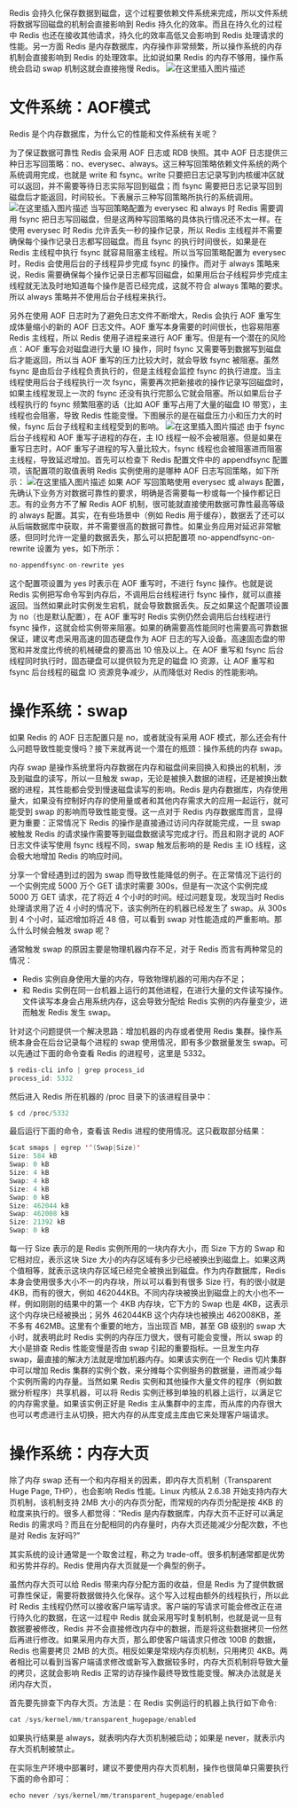 ﻿Redis 会持久化保存数据到磁盘，这个过程要依赖文件系统来完成，所以文件系统将数据写回磁盘的机制会直接影响到 Redis 持久化的效率。而且在持久化的过程中 Redis 也还在接收其他请求，持久化的效率高低又会影响到 Redis 处理请求的性能。另一方面 Redis 是内存数据库，内存操作非常频繁，所以操作系统的内存机制会直接影响到 Redis 的处理效率。比如说如果 Redis 的内存不够用，操作系统会启动 swap 机制这就会直接拖慢 Redis。
![在这里插入图片描述](https://img-blog.csdnimg.cn/b992d69747904ac195056ba808c04d23.png)
# 文件系统：AOF模式
Redis 是个内存数据库，为什么它的性能和文件系统有关呢？

为了保证数据可靠性 Redis 会采用 AOF 日志或 RDB 快照。其中 AOF 日志提供三种日志写回策略：no、everysec、always。这三种写回策略依赖文件系统的两个系统调用完成，也就是 write 和 fsync。write 只要把日志记录写到内核缓冲区就可以返回，并不需要等待日志实际写回到磁盘；而 fsync 需要把日志记录写回到磁盘后才能返回，时间较长。下表展示三种写回策略所执行的系统调用。
![在这里插入图片描述](https://img-blog.csdnimg.cn/f0dd2a147e584fd5b25046371a1e24db.png)
当写回策略配置为 everysec 和 always 时 Redis 需要调用 fsync 把日志写回磁盘，但是这两种写回策略的具体执行情况还不太一样。在使用 everysec 时 Redis 允许丢失一秒的操作记录，所以 Redis 主线程并不需要确保每个操作记录日志都写回磁盘。而且 fsync 的执行时间很长，如果是在 Redis 主线程中执行 fsync 就容易阻塞主线程。所以当写回策略配置为 everysec 时，Redis 会使用后台的子线程异步完成 fsync 的操作。而对于 always 策略来说，Redis 需要确保每个操作记录日志都写回磁盘，如果用后台子线程异步完成主线程就无法及时地知道每个操作是否已经完成，这就不符合 always 策略的要求。所以 always 策略并不使用后台子线程来执行。

另外在使用 AOF 日志时为了避免日志文件不断增大，Redis 会执行 AOF 重写生成体量缩小的新的 AOF 日志文件。AOF 重写本身需要的时间很长，也容易阻塞 Redis 主线程，所以 Redis 使用子进程来进行 AOF 重写。但是有一个潜在的风险点：AOF 重写会对磁盘进行大量 IO 操作，同时 fsync 又需要等到数据写到磁盘后才能返回，所以当 AOF 重写的压力比较大时，就会导致 fsync 被阻塞。虽然 fsync 是由后台子线程负责执行的，但是主线程会监控 fsync 的执行进度。当主线程使用后台子线程执行一次 fsync，需要再次把新接收的操作记录写回磁盘时，如果主线程发现上一次的 fsync 还没有执行完那么它就会阻塞。所以如果后台子线程执行的 fsync 频繁阻塞的话（比如 AOF 重写占用了大量的磁盘 IO 带宽），主线程也会阻塞，导致 Redis 性能变慢。下图展示的是在磁盘压力小和压力大的时候，fsync 后台子线程和主线程受到的影响。
![在这里插入图片描述](https://img-blog.csdnimg.cn/99723a09d2dc45fc9bfa760697326348.png)
由于 fsync 后台子线程和 AOF 重写子进程的存在，主 IO 线程一般不会被阻塞。但是如果在重写日志时，AOF 重写子进程的写入量比较大，fsync 线程也会被阻塞进而阻塞主线程，导致延迟增加。首先可以检查下 Redis 配置文件中的 appendfsync 配置项，该配置项的取值表明 Redis 实例使用的是哪种 AOF 日志写回策略，如下所示：
![在这里插入图片描述](https://img-blog.csdnimg.cn/12af2bc4ad1d4285a0cf927862518048.png)
如果 AOF 写回策略使用 everysec 或 always 配置，先确认下业务方对数据可靠性的要求，明确是否需要每一秒或每一个操作都记日志。有的业务方不了解 Redis AOF 机制，很可能就直接使用数据可靠性最高等级的 always 配置。其实，在有些场景中（例如 Redis 用于缓存），数据丢了还可以从后端数据库中获取，并不需要很高的数据可靠性。如果业务应用对延迟非常敏感，但同时允许一定量的数据丢失，那么可以把配置项 no-appendfsync-on-rewrite 设置为 yes，如下所示：
```java
no-appendfsync-on-rewrite yes
```
这个配置项设置为 yes 时表示在 AOF 重写时，不进行 fsync 操作。也就是说 Redis 实例把写命令写到内存后，不调用后台线程进行 fsync 操作，就可以直接返回。当然如果此时实例发生宕机，就会导致数据丢失。反之如果这个配置项设置为 no（也是默认配置），在 AOF 重写时 Redis 实例仍然会调用后台线程进行 fsync 操作，这就会给实例带来阻塞。如果的确需要高性能同时也需要高可靠数据保证，建议考虑采用高速的固态硬盘作为 AOF 日志的写入设备。高速固态盘的带宽和并发度比传统的机械硬盘的要高出 10 倍及以上。在 AOF 重写和 fsync 后台线程同时执行时，固态硬盘可以提供较为充足的磁盘 IO 资源，让 AOF 重写和 fsync 后台线程的磁盘 IO 资源竞争减少，从而降低对 Redis 的性能影响。
# 操作系统：swap
如果 Redis 的 AOF 日志配置只是 no，或者就没有采用 AOF 模式，那么还会有什么问题导致性能变慢吗？接下来就再说一个潜在的瓶颈：操作系统的内存 swap。

内存 swap 是操作系统里将内存数据在内存和磁盘间来回换入和换出的机制，涉及到磁盘的读写，所以一旦触发 swap，无论是被换入数据的进程，还是被换出数据的进程，其性能都会受到慢速磁盘读写的影响。Redis 是内存数据库，内存使用量大，如果没有控制好内存的使用量或者和其他内存需求大的应用一起运行，就可能受到 swap 的影响而导致性能变慢。这一点对于 Redis 内存数据库而言，显得更为重要：正常情况下 Redis 的操作是直接通过访问内存就能完成，一旦 swap 被触发 Redis 的请求操作需要等到磁盘数据读写完成才行。而且和刚才说的 AOF 日志文件读写使用 fsync 线程不同，swap 触发后影响的是 Redis 主 IO 线程，这会极大地增加 Redis 的响应时间。

分享一个曾经遇到过的因为 swap 而导致性能降低的例子。在正常情况下运行的一个实例完成 5000 万个 GET 请求时需要 300s，但是有一次这个实例完成 5000 万 GET 请求，花了将近 4 个小时的时间。经过问题复现，发现当时 Redis 处理请求用了近 4 小时的情况下，该实例所在的机器已经发生了 swap。从 300s 到 4 个小时，延迟增加将近 48 倍，可以看到 swap 对性能造成的严重影响。那么什么时候会触发 swap 呢？

通常触发 swap 的原因主要是物理机器内存不足，对于 Redis 而言有两种常见的情况：

 - Redis 实例自身使用大量的内存，导致物理机器的可用内存不足；
 - 和 Redis 实例在同一台机器上运行的其他进程，在进行大量的文件读写操作。文件读写本身会占用系统内存，这会导致分配给 Redis 实例的内存量变少，进而触发 Redis 发生 swap。

针对这个问题提供一个解决思路：增加机器的内存或者使用 Redis 集群。操作系统本身会在后台记录每个进程的 swap 使用情况，即有多少数据量发生 swap。可以先通过下面的命令查看 Redis 的进程号，这里是 5332。
```java
$ redis-cli info | grep process_id
process_id: 5332
```
然后进入 Redis 所在机器的 /proc 目录下的该进程目录中：
```java
$ cd /proc/5332
```
最后运行下面的命令，查看该 Redis 进程的使用情况。这只截取部分结果：
```java
$cat smaps | egrep '^(Swap|Size)'
Size: 584 kB
Swap: 0 kB
Size: 4 kB
Swap: 4 kB
Size: 4 kB
Swap: 0 kB
Size: 462044 kB
Swap: 462008 kB
Size: 21392 kB
Swap: 0 kB
```
每一行 Size 表示的是 Redis 实例所用的一块内存大小，而 Size 下方的 Swap 和它相对应，表示这块 Size 大小的内存区域有多少已经被换出到磁盘上。如果这两个值相等，就表示这块内存区域已经完全被换出到磁盘。作为内存数据库，Redis 本身会使用很多大小不一的内存块，所以可以看到有很多 Size 行，有的很小就是 4KB，而有的很大，例如 462044KB。不同内存块被换出到磁盘上的大小也不一样，例如刚刚的结果中的第一个 4KB 内存块，它下方的 Swap 也是 4KB，这表示这个内存块已经被换出；另外 462044KB 这个内存块也被换出 462008KB，差不多有 462MB。这里有个重要的地方，当出现百 MB，甚至 GB 级别的 swap 大小时，就表明此时 Redis 实例的内存压力很大，很有可能会变慢，所以 swap 的大小是排查 Redis 性能变慢是否由 swap 引起的重要指标。一旦发生内存 swap，最直接的解决方法就是增加机器内存。如果该实例在一个 Redis 切片集群中可以增加 Redis 集群的实例个数，来分摊每个实例服务的数据量，进而减少每个实例所需的内存量。当然如果 Redis 实例和其他操作大量文件的程序（例如数据分析程序）共享机器，可以将 Redis 实例迁移到单独的机器上运行，以满足它的内存需求量。如果该实例正好是 Redis 主从集群中的主库，而从库的内存很大也可以考虑进行主从切换，把大内存的从库变成主库由它来处理客户端请求。
# 操作系统：内存大页
除了内存 swap 还有一个和内存相关的因素，即内存大页机制（Transparent Huge Page, THP），也会影响 Redis 性能。Linux 内核从 2.6.38 开始支持内存大页机制，该机制支持 2MB 大小的内存页分配，而常规的内存页分配是按 4KB 的粒度来执行的。很多人都觉得：“Redis 是内存数据库，内存大页不正好可以满足 Redis 的需求吗？而且在分配相同的内存量时，内存大页还能减少分配次数，不也是对 Redis 友好吗?”

其实系统的设计通常是一个取舍过程，称之为 trade-off。很多机制通常都是优势和劣势并存的。Redis 使用内存大页就是一个典型的例子。

虽然内存大页可以给 Redis 带来内存分配方面的收益，但是 Redis 为了提供数据可靠性保证，需要将数据做持久化保存。这个写入过程由额外的线程执行，所以此时 Redis 主线程仍然可以接收客户端写请求。客户端的写请求可能会修改正在进行持久化的数据，在这一过程中 Redis 就会采用写时复制机制，也就是说一旦有数据要被修改，Redis 并不会直接修改内存中的数据，而是将这些数据拷贝一份然后再进行修改。如果采用内存大页，那么即使客户端请求只修改 100B 的数据，Redis 也需要拷贝 2MB 的大页。相反如果是常规内存页机制，只用拷贝 4KB。两者相比可以看到当客户端请求修改或新写入数据较多时，内存大页机制将导致大量的拷贝，这就会影响 Redis 正常的访存操作最终导致性能变慢。解决办法就是关闭内存大页，

首先要先排查下内存大页。方法是：在 Redis 实例运行的机器上执行如下命令:
```java
cat /sys/kernel/mm/transparent_hugepage/enabled
```
如果执行结果是 always，就表明内存大页机制被启动；如果是 never，就表示内存大页机制被禁止。

在实际生产环境中部署时，建议不要使用内存大页机制，操作也很简单只需要执行下面的命令即可：
```java
echo never /sys/kernel/mm/transparent_hugepage/enabled
```

